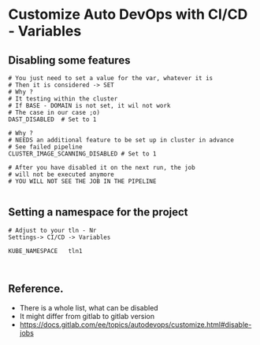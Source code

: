 # Customize Auto DevOps with CI/CD - Variables 

## Disabling some features 

```
# You just need to set a value for the var, whatever it is
# Then it is considered -> SET 
# Why ?
# It testing within the cluster 
# If BASE - DOMAIN is not set, it wil not work
# The case in our case ;o) 
DAST_DISABLED  # Set to 1 

# Why ?
# NEEDS an additional feature to be set up in cluster in advance 
# See failed pipeline 
CLUSTER_IMAGE_SCANNING_DISABLED # Set to 1 

# After you have disabled it on the next run, the job
# will not be executed anymore 
# YOU WILL NOT SEE THE JOB IN THE PIPELINE 


```

## Setting a namespace for the project 

```
# Adjust to your tln - Nr 
Settings-> CI/CD -> Variables 

KUBE_NAMESPACE   tln1 



```

## Reference.

  * There is a whole list, what can be disabled
  * It might differ from gitlab to gitlab version
  * https://docs.gitlab.com/ee/topics/autodevops/customize.html#disable-jobs 
